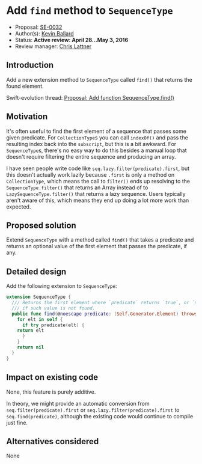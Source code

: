 # Add `find` method to `SequenceType`

* Proposal: [SE-0032](https://github.com/apple/swift-evolution/blob/master/proposals/0032-sequencetype-find.md)
* Author(s): [Kevin Ballard](https://github.com/kballard)
* Status: **Active review: April 28...May 3, 2016**
* Review manager: [Chris Lattner](https://github.com/lattner)

## Introduction

Add a new extension method to `SequenceType` called `find()` that returns the
found element.

Swift-evolution thread: [Proposal: Add function SequenceType.find()](https://lists.swift.org/pipermail/swift-evolution/Week-of-Mon-20151228/004814.html)

## Motivation

It's often useful to find the first element of a sequence that passes some given
predicate. For `CollectionType`s you can call `indexOf()` and pass the resulting
index back into the `subscript`, but this is a bit awkward. For `SequenceType`s,
there's no easy way to do this besides a manual loop that doesn't require
filtering the entire sequence and producing an array.

I have seen people write code like `seq.lazy.filter(predicate).first`, but this
doesn't actually work lazily because `.first` is only a method on
`CollectionType`, which means the call to `filter()` ends up resolving to the
`SequenceType.filter()` that returns an Array instead of to
`LazySequenceType.filter()` that returns a lazy sequence. Users typically aren't
aware of this, which means they end up doing a lot more work than expected.

## Proposed solution

Extend `SequenceType` with a method called `find()` that takes a predicate and
returns an optional value of the first element that passes the predicate, if
any.

## Detailed design

Add the following extension to `SequenceType`:

```swift
extension SequenceType {
  /// Returns the first element where `predicate` returns `true`, or `nil`
  /// if such value is not found.
  public func find(@noescape predicate: (Self.Generator.Element) throws -> Bool) rethrows -> Self.Generator.Element? {
    for elt in self {
      if try predicate(elt) {
	return elt
      }
    }
    return nil
  }
}
```

## Impact on existing code

None, this feature is purely additive.

In theory, we might provide an automatic conversion from
`seq.filter(predicate).first` or `seq.lazy.filter(predicate).first` to
`seq.find(predicate)`, although the existing code would continue to compile just
fine.

## Alternatives considered

None
